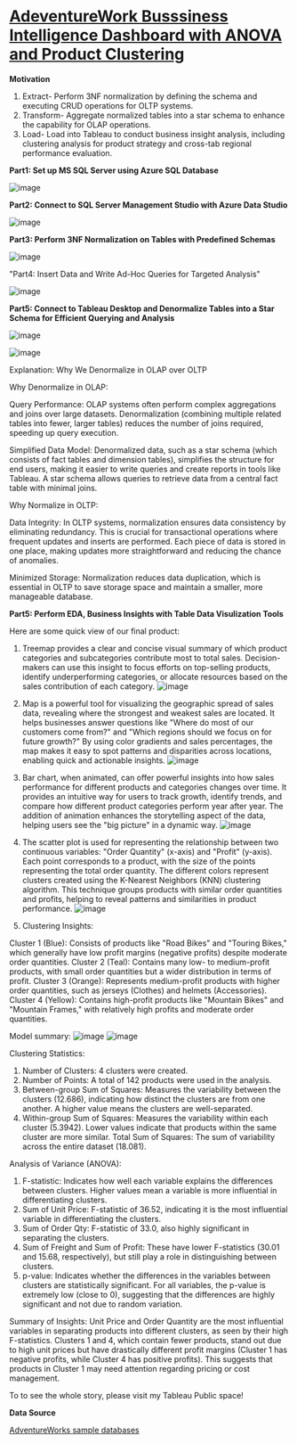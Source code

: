 # [AdeventureWork Busssiness Intelligence Dashboard with ANOVA and Product Clustering](https://public.tableau.com/app/profile/sung.jen.yen4583/viz/AdventureWorksMarketAnalysis/Story1?publish=yes)

**Motivation**

1. Extract- Perform 3NF normalization by defining the schema and executing CRUD operations for OLTP systems.
2. Transform- Aggregate normalized tables into a star schema to enhance the capability for OLAP operations.
3. Load- Load into Tableau to conduct business insight analysis, including clustering analysis for product strategy and cross-tab regional performance evaluation.


**Part1: Set up MS SQL Server using Azure SQL Database**

![image](https://github.com/user-attachments/assets/50992940-2db9-438c-9923-86149012100f)

**Part2: Connect to SQL Server Management Studio with Azure Data Studio**

![image](https://github.com/user-attachments/assets/20ab7c4f-bd93-4510-911c-f5b395917fdf)

**Part3: Perform 3NF Normalization on Tables with Predefined Schemas**

![image](https://github.com/user-attachments/assets/a0b162ae-2642-4f5e-8744-0fee46f49310)

"Part4: Insert Data and Write Ad-Hoc Queries for Targeted Analysis"

![image](https://github.com/user-attachments/assets/89801212-7ab1-415b-b975-3ba939277a37)

**Part5: Connect to Tableau Desktop and Denormalize Tables into a Star Schema for Efficient Querying and Analysis**

![image](https://github.com/user-attachments/assets/1e5e2730-1361-4a3d-8024-75914d60a2ad)

![image](https://github.com/user-attachments/assets/bc3c69b8-631c-4010-ad07-c21aeb67a177)

Explanation: Why We Denormalize in OLAP over OLTP

Why Denormalize in OLAP:

Query Performance: OLAP systems often perform complex aggregations and joins over large datasets. Denormalization (combining multiple related tables into fewer, larger tables) reduces the number of joins required, speeding up query execution.

Simplified Data Model: Denormalized data, such as a star schema (which consists of fact tables and dimension tables), simplifies the structure for end users, making it easier to write queries and create reports in tools like Tableau. A star schema allows queries to retrieve data from a central fact table with minimal joins.

Why Normalize in OLTP:

Data Integrity: In OLTP systems, normalization ensures data consistency by eliminating redundancy. This is crucial for transactional operations where frequent updates and inserts are performed. Each piece of data is stored in one place, making updates more straightforward and reducing the chance of anomalies.

Minimized Storage: Normalization reduces data duplication, which is essential in OLTP to save storage space and maintain a smaller, more manageable database.

**Part5: Perform EDA, Business Insights with Table Data Visulization Tools**

Here are some quick view of our final product:

1. Treemap provides a clear and concise visual summary of which product categories and subcategories contribute most to total sales. Decision-makers can use this insight to focus efforts on top-selling products, identify underperforming categories, or allocate resources based on the sales contribution of each category.
![image](https://github.com/user-attachments/assets/b925387a-88b7-49a3-9a99-454f76cf464d)

2. Map is a powerful tool for visualizing the geographic spread of sales data, revealing where the strongest and weakest sales are located. It helps businesses answer questions like "Where do most of our customers come from?" and "Which regions should we focus on for future growth?" By using color gradients and sales percentages, the map makes it easy to spot patterns and disparities across locations, enabling quick and actionable insights.
![image](https://github.com/user-attachments/assets/5a0699d4-14a6-41a7-8dd7-973327f21057)

3. Bar chart, when animated, can offer powerful insights into how sales performance for different products and categories changes over time. It provides an intuitive way for users to track growth, identify trends, and compare how different product categories perform year after year. The addition of animation enhances the storytelling aspect of the data, helping users see the "big picture" in a dynamic way.
![image](https://github.com/user-attachments/assets/d56a0d57-3b4b-4cb7-bddb-05c6b4cf0c77)


4. The scatter plot is used for representing the relationship between two continuous variables: "Order Quantity" (x-axis) and "Profit" (y-axis). Each point corresponds to a product, with the size of the points representing the total order quantity. The different colors represent clusters created using the K-Nearest Neighbors (KNN) clustering algorithm. This technique groups products with similar order quantities and profits, helping to reveal patterns and similarities in product performance.
![image](https://github.com/user-attachments/assets/0cb30052-b25d-4a8c-8c2f-418a93d57f16)

5. Clustering Insights: 

Cluster 1 (Blue): Consists of products like "Road Bikes" and "Touring Bikes," which generally have low profit margins (negative profits) despite moderate order quantities.
Cluster 2 (Teal): Contains many low- to medium-profit products, with small order quantities but a wider distribution in terms of profit.
Cluster 3 (Orange): Represents medium-profit products with higher order quantities, such as jerseys (Clothes) and helmets (Accessories).
Cluster 4 (Yellow): Contains high-profit products like "Mountain Bikes" and "Mountain Frames," with relatively high profits and moderate order quantities.

Model summary:
![image](https://github.com/user-attachments/assets/fe2a8615-1fd2-433b-a6d4-06945953a862)
![image](https://github.com/user-attachments/assets/4548395e-5117-427e-a690-c9db898875b6)

Clustering Statistics:
1. Number of Clusters: 4 clusters were created.
2. Number of Points: A total of 142 products were used in the analysis.
3. Between-group Sum of Squares: Measures the variability between the clusters (12.686), indicating how distinct the clusters are from one another. A higher value means the clusters are well-separated.
4. Within-group Sum of Squares: Measures the variability within each cluster (5.3942). Lower values indicate that products within the same cluster are more similar.
Total Sum of Squares: The sum of variability across the entire dataset (18.081).

Analysis of Variance (ANOVA):
1. F-statistic: Indicates how well each variable explains the differences between clusters. Higher values mean a variable is more influential in differentiating clusters.
2. Sum of Unit Price: F-statistic of 36.52, indicating it is the most influential variable in differentiating the clusters.
3. Sum of Order Qty: F-statistic of 33.0, also highly significant in separating the clusters.
4. Sum of Freight and Sum of Profit: These have lower F-statistics (30.01 and 15.68, respectively), but still play a role in distinguishing between clusters.
5. p-value: Indicates whether the differences in the variables between clusters are statistically significant. For all variables, the p-value is extremely low (close to 0), suggesting that the differences are highly significant and not due to random variation.

Summary of Insights:
Unit Price and Order Quantity are the most influential variables in separating products into different clusters, as seen by their high F-statistics.
Clusters 1 and 4, which contain fewer products, stand out due to high unit prices but have drastically different profit margins (Cluster 1 has negative profits, while Cluster 4 has positive profits). This suggests that products in Cluster 1 may need attention regarding pricing or cost management.







To to see the whole story, please visit my Tableau Public space!

**Data Source**

[AdventureWorks sample databases](https://learn.microsoft.com/en-us/sql/samples/adventureworks-install-configure?view=sql-server-ver16&tabs=ssms)
